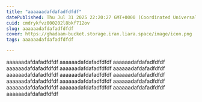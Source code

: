 ```yaml
---
title: "aaaaaadafdafadfdfdf"
datePublished: Thu Jul 31 2025 22:20:27 GMT+0000 (Coordinated Universal Time)
cuid: cmdrykfvz000202l8bkf712ov
slug: aaaaaadafdafadfdfdf
cover: https://ghadaam-bucket.storage.iran.liara.space/image/icon.png
tags: aaaaaadafdafadfdfdf

---
```


aaaaaadafdafadfdfdf aaaaaadafdafadfdfdf aaaaaadafdafadfdfdf aaaaaadafdafadfdfdf aaaaaadafdafadfdfdf aaaaaadafdafadfdfdf aaaaaadafdafadfdfdf aaaaaadafdafadfdfdf aaaaaadafdafadfdfdf aaaaaadafdafadfdfdf aaaaaadafdafadfdfdf aaaaaadafdafadfdfdf aaaaaadafdafadfdfdf aaaaaadafdafadfdfdf aaaaaadafdafadfdfdf aaaaaadafdafadfdfdf 